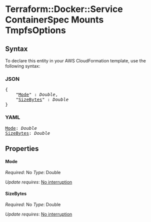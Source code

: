 # Terraform::Docker::Service ContainerSpec Mounts TmpfsOptions

## Syntax

To declare this entity in your AWS CloudFormation template, use the following syntax:

### JSON

<pre>
{
    "<a href="#mode" title="Mode">Mode</a>" : <i>Double</i>,
    "<a href="#sizebytes" title="SizeBytes">SizeBytes</a>" : <i>Double</i>
}
</pre>

### YAML

<pre>
<a href="#mode" title="Mode">Mode</a>: <i>Double</i>
<a href="#sizebytes" title="SizeBytes">SizeBytes</a>: <i>Double</i>
</pre>

## Properties

#### Mode

_Required_: No
_Type_: Double

_Update requires_: [No interruption](https://docs.aws.amazon.com/AWSCloudFormation/latest/UserGuide/using-cfn-updating-stacks-update-behaviors.html#update-no-interrupt)

#### SizeBytes

_Required_: No
_Type_: Double

_Update requires_: [No interruption](https://docs.aws.amazon.com/AWSCloudFormation/latest/UserGuide/using-cfn-updating-stacks-update-behaviors.html#update-no-interrupt)


